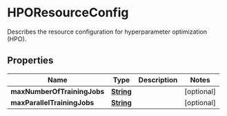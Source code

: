 

# HPOResourceConfig

Describes the resource configuration for hyperparameter optimization (HPO).

## Properties

| Name | Type | Description | Notes |
|------------ | ------------- | ------------- | -------------|
|**maxNumberOfTrainingJobs** | [**String**](String.md) |  |  [optional] |
|**maxParallelTrainingJobs** | [**String**](String.md) |  |  [optional] |



